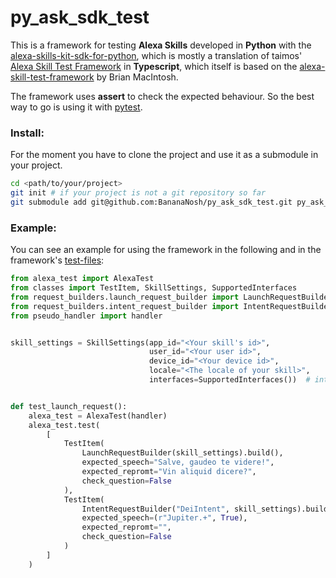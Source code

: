 # py_ask_sdk_test

This is a framework for testing **Alexa Skills** developed in **Python** with the [alexa-skills-kit-sdk-for-python](https://github.com/alexa/alexa-skills-kit-sdk-for-python), which is mostly a translation of taimos' [Alexa Skill Test Framework](https://github.com/taimos/ask-sdk-test) in **Typescript**, which itself is based on the [alexa-skill-test-framework](https://github.com/BrianMacIntosh/alexa-skill-test-framework) by Brian MacIntosh.

The framework uses **assert** to check the expected behaviour. So the best way to go is using it with [pytest](https://docs.pytest.org/en/latest/index.html).
### Install:
For the moment you have to clone the project and use it as a submodule in your project.
```bash
cd <path/to/your/project>
git init # if your project is not a git repository so far
git submodule add git@github.com:BananaNosh/py_ask_sdk_test.git py_ask_sdk_test
```
### Example:
You can see an example for using the framework in the following and in the framework's [test-files](https://github.com/BananaNosh/py_ask_sdk_test/tree/master/tests):

```python
from alexa_test import AlexaTest
from classes import TestItem, SkillSettings, SupportedInterfaces
from request_builders.launch_request_builder import LaunchRequestBuilder
from request_builders.intent_request_builder import IntentRequestBuilder
from pseudo_handler import handler


skill_settings = SkillSettings(app_id="<Your skill's id>",
                               user_id="<Your user id>",
                               device_id="<Your device id>",
                               locale="<The locale of your skill>",
                               interfaces=SupportedInterfaces())  # interfaces your skill supports (audio, video etc.)


def test_launch_request():
    alexa_test = AlexaTest(handler)
    alexa_test.test(
        [
            TestItem(
                LaunchRequestBuilder(skill_settings).build(),
                expected_speech="Salve, gaudeo te videre!",
                expected_repromt="Vin aliquid dicere?",
                check_question=False
            ),
            TestItem(
                IntentRequestBuilder("DeiIntent", skill_settings).build(),
                expected_speech=(r"Jupiter.+", True),
                expected_repromt="",
                check_question=False
            )
        ]
    )

```

